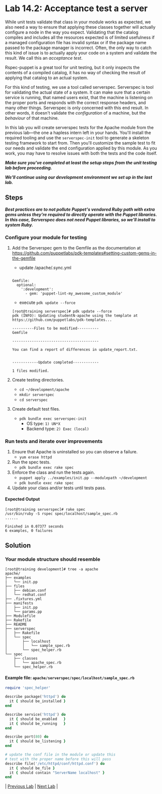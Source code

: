 # Lab 14.2: Acceptance test a server

While unit tests validate that class in your module works as expected, we also need a way to ensure that applying these classes together will actually configure a node in the way you expect. Validating that the catalog compiles and includes all the resources expected is of limited usefulness if a managed configuration file has invalid syntax or if the package name passed to the package manager is incorrect. Often, the only way to catch this kind of issue is to actually apply your code on a system and validate the result. We call this an *acceptance test*.

Rspec-puppet is a great tool for unit testing, but it only inspects the contents of a compiled catalog, it has no way of checking the result of applying that catalog to an actual system.

For this kind of testing, we use a tool called serverspec. Serverspec is tool for validating the actual state of a system. It can make sure that a certain service is running, that named users exist, that the machine is listening on the proper ports and responds with the correct response headers, and many other things. Serverspec is only concerned with this end result. In other words, it doesn't validate the *configuration* of a machine, but the *behaviour* of that machine.

In this lab you will create serverspec tests for the Apache module from the previous lab—the one a hapless intern left in your hands. You'll install the required tooling and use the `serverspec-init` tool to generate a skeleton testing framework to start from. Then you'll customize the sample test to fit our needs and validate the end configuration applied by this module. As you work, you may have to resolve issues with both the tests and the code itself.

**_Make sure you've completed at least the setup steps from the unit testing lab before proceeding._**

**_We'll continue using our development environment we set up in the last lab._**

## Steps

**_Best practices are to not pollute Puppet's vendored Ruby path with extra gems unless they're required to directly operate with the Puppet libraries. In this case, Serverspec does not need Puppet libraries, so we'll install to system Ruby._**

### Configure your module for testing
1. Add the Serverspec gem to the Gemfile as the documentation at https://github.com/puppetlabs/pdk-templates#setting-custom-gems-in-the-gemfile
   * update /apache/.sync.yml
   ```plaintext

   Gemfile:
     optional:
       ':development':
         - gem: 'puppet-lint-my_awesome_custom_module'
   ```

   * execute `pdk update --force`

   ```plaintext
   [root@training serverspec]# pdk update --force
   pdk (INFO): Updating studentN-apache using the template at https://github.com/puppetlabs/pdk-templates...

   ----------Files to be modified----------
   Gemfile

   ----------------------------------------

   You can find a report of differences in update_report.txt.


   ------------Update completed------------

   1 files modified.
   ```

1. Create testing directories.
    * `cd ~/development/apache`
    * `mkdir serverspec`
    * `cd serverspec`
1. Create default test files.
    * `pdk bundle exec serverspec-init`
      * OS type: `1) UN*X`
      * Backend type: `2) Exec (local)`

### Run tests and iterate over improvements

1. Ensure that Apache is uninstalled so you can observe a failure.
    * `yum erase httpd`
1. Run the spec tests.
    * `pdk bundle exec rake spec`
1. Enforce the class and run the tests again.
    * `puppet apply ../examples/init.pp --modulepath ~/development`
    * `pdk bundle exec rake spec`
1. Update your class and/or tests until tests pass.

#### Expected Output

```plaintext
[root@training serverspec]# rake spec
/usr/bin/ruby -S rspec spec/localhost/sample_spec.rb
......

Finished in 0.07377 seconds
6 examples, 0 failures
```

## Solution

### Your module structure should resemble

```plaintext
[root@training development]# tree -a apache
apache/
├── examples
|   └── init.pp
├── files
│   ├── debian.conf
│   └── redhat.conf
├── .fixtures.yml
├── manifests
│   ├── init.pp
│   └── params.pp
├── Modulefile
├── Rakefile
├── README
├── serverspec
│   ├── Rakefile
│   └── spec
│       ├── localhost
│       │   └── sample_spec.rb
│       └── spec_helper.rb
└── spec
    ├── classes
    │   └── apache_spec.rb
    └── spec_helper.rb
```

#### Example file: `apache/serverspec/spec/localhost/sample_spec.rb`

```ruby
require 'spec_helper'

describe package('httpd') do
  it { should be_installed }
end

describe service('httpd') do
  it { should be_enabled   }
  it { should be_running   }
end

describe port(80) do
  it { should be_listening }
end

# update the conf file in the module or update this
# test with the proper name before this will pass
describe file('/etc/httpd/conf/httpd.conf') do
  it { should be_file }
  it { should contain "ServerName localhost" }
end
```

|  [Previous Lab](../lab-14.1-Unit-test-a-class)  |  [Next Lab](../lab-16.1-Inventory-reports)  |
